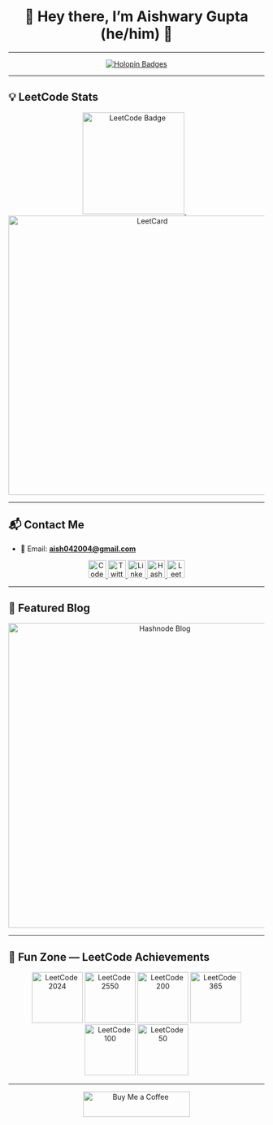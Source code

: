 <h1 align="center">👋 Hey there, I’m Aishwary Gupta (he/him) 🙋</h1>

---

<p align="center">
  <a href="https://holopin.io/@aishwary2004gupta">
    <img src="https://holopin.me/aishwary2004gupta" alt="Holopin Badges" />
  </a>
</p>

---

## 💡 LeetCode Stats

<p align="center">
  <a href="https://leetcode.com/u/Aishwary2004Gupta/">
    <img src="https://leetcode-badge-showcase.vercel.app/api?username=Aishwary2004Gupta&theme=dark&filter=daily&border=border" alt="LeetCode Badge" width="200" />
  </a>
  &nbsp;&nbsp;
  <a href="https://leetcode.com/u/Aishwary2004Gupta/">
    <img src="https://leetcard.jacoblin.cool/Aishwary2004Gupta?ext=heatmap" alt="LeetCard" width="550" />
  </a>
</p>

---

## 📬 Contact Me

* 📧 Email: **[aish042004@gmail.com](mailto:aish042004@gmail.com)**

<p align="center">
  <a href="https://codepen.io/aishwary2004gupta" target="_blank">
    <img src="https://raw.githubusercontent.com/rahuldkjain/github-profile-readme-generator/master/src/images/icons/Social/codepen.svg" alt="CodePen" height="35" width="35" />
  </a>
  <a href="https://twitter.com/aish2004gupta" target="_blank">
    <img src="https://raw.githubusercontent.com/rahuldkjain/github-profile-readme-generator/master/src/images/icons/Social/twitter.svg" alt="Twitter" height="35" width="35" />
  </a>
  <a href="https://linkedin.com/in/aishwary-gupta-" target="_blank">
    <img src="https://raw.githubusercontent.com/rahuldkjain/github-profile-readme-generator/master/src/images/icons/Social/linked-in-alt.svg" alt="LinkedIn" height="35" width="35" />
  </a>
  <a href="https://hashnode.com/@aishwarygupta" target="_blank">
    <img src="https://raw.githubusercontent.com/rahuldkjain/github-profile-readme-generator/master/src/images/icons/Social/hashnode.svg" alt="Hashnode" height="35" width="35" />
  </a>
  <a href="https://www.leetcode.com/aishwary2004gupta" target="_blank">
    <img src="https://raw.githubusercontent.com/rahuldkjain/github-profile-readme-generator/master/src/images/icons/Social/leet-code.svg" alt="LeetCode" height="35" width="35" />
  </a>
</p>

---

## 📝 Featured Blog

<p align="center">
  <a href="https://aishwarygupta.hashnode.dev/?source=top_nav_blog_home">
    <img src="https://github.com/user-attachments/assets/232abce3-1bfd-4708-9e29-5b1ec5caf24c" alt="Hashnode Blog" width="600" />
  </a>
</p>

---

## 🎯 Fun Zone — LeetCode Achievements

<p align="center">
  <img src="https://assets.leetcode.com/static_assets/marketing/2024.gif" alt="LeetCode 2024" width="100" />
  <img src="https://assets.leetcode.com/static_assets/others/2550.gif" alt="LeetCode 2550" width="100" />
  <img src="https://assets.leetcode.com/static_assets/marketing/2024-200.gif" alt="LeetCode 200" width="100" />
  <img src="https://assets.leetcode.com/static_assets/marketing/365_new.gif" alt="LeetCode 365" width="100" />
  <img src="https://assets.leetcode.com/static_assets/marketing/2024-100-new.gif" alt="LeetCode 100" width="100" />
  <img src="https://assets.leetcode.com/static_assets/marketing/2024-50.gif" alt="LeetCode 50" width="100" />
</p>

---

<p align="center">
  <a href="https://www.buymeacoffee.com/aishwary_gupta">
    <img src="https://cdn.buymeacoffee.com/buttons/v2/default-yellow.png" alt="Buy Me a Coffee" height="50" width="210" />
  </a>
</p>




